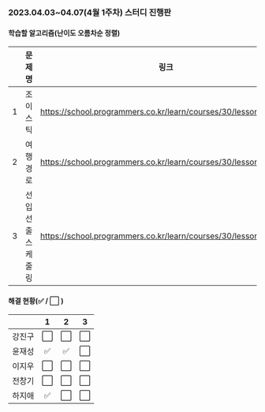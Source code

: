 ### 2023.04.03~04.07(4월 1주차) 스터디 진행판

#### 학습할 알고리즘(난이도 오름차순 정렬)

|      |      문제명      |                             링크                             | 난이도 |
| :--: | :--------------: | :----------------------------------------------------------: | :----: |
|  1   | 조이스틱 | https://school.programmers.co.kr/learn/courses/30/lessons/42860 |  Lv.2  |
|  2  |      여행경로      | https://school.programmers.co.kr/learn/courses/30/lessons/43164 |  Lv.3  |
|  3   | 선입 선출 스케줄링 | https://school.programmers.co.kr/learn/courses/30/lessons/12920 |  Lv.3  |

#### 해결 현황(:white_check_mark: / :white_large_square:  )

|        |          1           |          2           |          3           |
| :----: | :------------------: | :------------------: | :------------------: |
| 강진구 | :white_large_square: | :white_large_square: | :white_large_square: |
| 윤재성 |  :white_check_mark:  |  :white_check_mark:  | :white_large_square: |
| 이지우 | :white_large_square: | :white_large_square: | :white_large_square: |
| 전창기 | :white_large_square: | :white_large_square: | :white_large_square: |
| 하지애 |  :white_check_mark:  | :white_large_square: | :white_large_square: |
